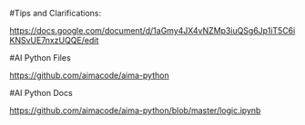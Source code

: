 
#Tips and Clarifications:

https://docs.google.com/document/d/1aGmy4JX4vNZMp3iuQSg6Jp1iT5C6iKNSvUE7nxzUQQE/edit

#AI Python Files

https://github.com/aimacode/aima-python

#AI Python Docs

https://github.com/aimacode/aima-python/blob/master/logic.ipynb
